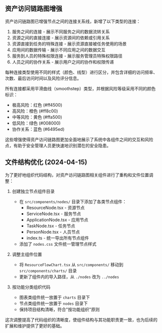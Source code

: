 ## 资产访问链路图增强

资产访问链路图已增强节点之间的连接关系线，新增了以下类型的连接：

1. 服务之间的连接 - 展示不同服务之间的数据流转关系
2. 资源之间的直接连接 - 展示资源间的依赖或引用关系
3. 资源直接到任务的特殊连接 - 展示资源直接被任务使用的场景
4. 应用间的数据传输 - 展示不同应用之间的数据交互
5. 服务到人员的特殊权限连接 - 展示服务管理员特殊权限路径
6. 人员之间的协作关系 - 展示用户之间的协作和权限传递

每种连接类型使用不同的样式（颜色、线型）进行区分，并包含详细的访问频率、次数、最后访问时间以及风险评分信息。

所有连接都采用平滑曲线（smoothstep）类型，并根据风险等级采用不同的颜色标识：
- 极高风险：红色 (#ff4500)
- 高风险：橙色 (#ff8c00)
- 中等风险：黄色 (#ffa500)
- 低风险：绿色 (#008000)
- 协作关系：蓝色 (#6495ed)

这些增强使得资产访问链路图更加全面地展示了系统中各组件之间的交互和风险点，有助于安全管理人员更快速地识别潜在的安全隐患。

## 文件结构优化 (2024-04-15)

为了更好地组织代码结构，对资产访问链路图相关组件进行了重构和文件位置调整：

1. 创建独立节点组件目录
   - 在 `src/components/nodes/` 目录下添加了各类节点组件：
     - ResourceNode.tsx - 资源节点
     - ServiceNode.tsx - 服务节点
     - ApplicationNode.tsx - 应用节点
     - TaskNode.tsx - 任务节点
     - PersonNode.tsx - 人员节点
     - index.ts - 统一导出所有节点组件
   - 添加了 `nodes.css` 文件统一管理节点样式

2. 调整主组件位置
   - 将 `ResourceFlowChart.tsx` 从 `src/components/` 移动到 `src/components/charts/` 目录
   - 更新了组件内的导入路径，从 `./nodes` 改为 `../nodes`

3. 按功能分类组织代码
   - 图表类组件统一放置于 `charts` 目录下
   - 节点类组件统一放置于 `nodes` 目录下
   - 保持项目结构清晰，符合"按功能组织"原则

这次调整提高了代码组织的清晰度，使组件结构与其功能职责更一致，也为后续的扩展和维护提供了更好的基础。 